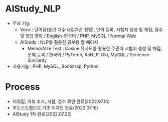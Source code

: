 # AIStudy_NLP
- 주요 기능
    - Voca : 단어장(틀린 개수 내림차순 정렬), 단어 등록, 시험지 생성 및 채점, 점수 및 정답 열람 / English-한국어 / PHP, MySQL / Normal Web
    - AIStudy : NLP를 활용한 공부용 웹 페이지
        - MemorAIze Test : Cosine 유사도를 활용한 주관식 시험지 생성 및 채점, 문제 등록 / 한국어 / PyTorch, KoNLP, Okt, MySQL / Sentence Similarity
- 사용기술 : PHP, MySQL, Bootstrap, Python
# Process
- 어휘집, 어휘 추가, 시험, 점수 확인 완료(2022.07.14)
- 부트스트랩으로 기초 디자인 완료(2022.07.16)
- AIStudy 1차 완료(2022.07.22)
